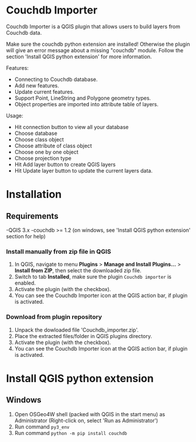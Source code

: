 # Couchdb Importer

Couchdb Importer is a QGIS plugin that allows users to build layers from Couchdb data.

Make sure the couchdb python extension are installed! Otherwise the plugin
will give an error message about a missing "couchdb" module.
Follow the section 'Install QGIS python extension' for more information.

Features:
  - Connecting to Couchdb database.
  - Add new features.
  - Update current features.
  - Support Point, LineString and Polygone geometry types.
  - Object properties are imported into attribute table of layers.

Usage:
  - Hit connection button to view all your database
  - Choose database
  - Choose class object
  - Choose attribute of class object
  - Choose one by one object
  - Choose projection type
  - Hit Add layer button to create QGIS layers
  - Hit Update layer button to update the current layers data.

# Installation
## Requirements
-QGIS 3.x
-couchdb >= 1.2 (on windows, see 'Install QGIS python extension' section for help)

### Install manually from zip file in QGIS
1. In QGIS, navigate to menu **Plugins** > **Manage and Install Plugins...** > **Install from ZIP**, then select the downloaded zip file.
2. Switch to tab **Installed**, make sure the plugin `Couchdb importer` is enabled.
3. Activate the plugin (with the checkbox).  
4. You can see the Couchdb Importer icon at the QGIS action bar, if plugin is activated.

### Download from plugin repository
1. Unpack the dowloaded file 'Couchdb_importer.zip'.  
2. Place the extracted files/folder in QGIS plugins directory.  
3. Activate the plugin (with the checkbox).  
4. You can see the Couchdb Importer icon at the QGIS action bar, if plugin is activated.

# Install QGIS python extension
## Windows
1. Open OSGeo4W shell (packed with QGIS in the start menu) as Administrator (Right-click on, select 'Run as Administrator')
2. Run command `py3_env`
3. Run command `python -m pip install couchdb`
